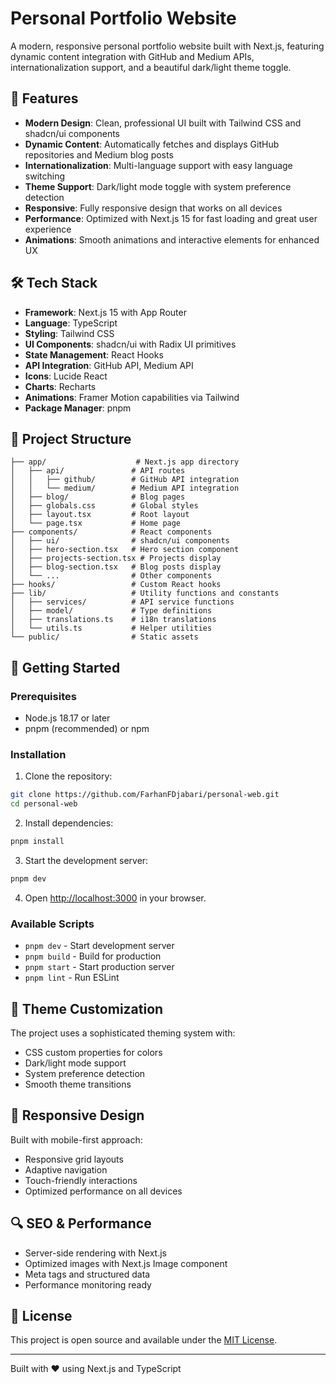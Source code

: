 # Personal Portfolio Website

A modern, responsive personal portfolio website built with Next.js, featuring dynamic content integration with GitHub and Medium APIs, internationalization support, and a beautiful dark/light theme toggle.

## 🚀 Features

- **Modern Design**: Clean, professional UI built with Tailwind CSS and shadcn/ui components
- **Dynamic Content**: Automatically fetches and displays GitHub repositories and Medium blog posts
- **Internationalization**: Multi-language support with easy language switching
- **Theme Support**: Dark/light mode toggle with system preference detection
- **Responsive**: Fully responsive design that works on all devices
- **Performance**: Optimized with Next.js 15 for fast loading and great user experience
- **Animations**: Smooth animations and interactive elements for enhanced UX

## 🛠️ Tech Stack

- **Framework**: Next.js 15 with App Router
- **Language**: TypeScript
- **Styling**: Tailwind CSS
- **UI Components**: shadcn/ui with Radix UI primitives
- **State Management**: React Hooks
- **API Integration**: GitHub API, Medium API
- **Icons**: Lucide React
- **Charts**: Recharts
- **Animations**: Framer Motion capabilities via Tailwind
- **Package Manager**: pnpm

## 📁 Project Structure

```plaintext
├── app/                    # Next.js app directory
│   ├── api/               # API routes
│   │   ├── github/        # GitHub API integration
│   │   └── medium/        # Medium API integration
│   ├── blog/              # Blog pages
│   ├── globals.css        # Global styles
│   ├── layout.tsx         # Root layout
│   └── page.tsx           # Home page
├── components/            # React components
│   ├── ui/                # shadcn/ui components
│   ├── hero-section.tsx   # Hero section component
│   ├── projects-section.tsx # Projects display
│   ├── blog-section.tsx   # Blog posts display
│   └── ...                # Other components
├── hooks/                 # Custom React hooks
├── lib/                   # Utility functions and constants
│   ├── services/          # API service functions
│   ├── model/             # Type definitions
│   ├── translations.ts    # i18n translations
│   └── utils.ts           # Helper utilities
└── public/                # Static assets
```

## 🚀 Getting Started

### Prerequisites

- Node.js 18.17 or later
- pnpm (recommended) or npm

### Installation

1. Clone the repository:

```bash
git clone https://github.com/FarhanFDjabari/personal-web.git
cd personal-web
```

2. Install dependencies:

```bash
pnpm install
```

3. Start the development server:

```bash
pnpm dev
```

4. Open [http://localhost:3000](http://localhost:3000) in your browser.

### Available Scripts

- `pnpm dev` - Start development server
- `pnpm build` - Build for production
- `pnpm start` - Start production server
- `pnpm lint` - Run ESLint

## 🎨 Theme Customization

The project uses a sophisticated theming system with:

- CSS custom properties for colors
- Dark/light mode support
- System preference detection
- Smooth theme transitions

## 📱 Responsive Design

Built with mobile-first approach:

- Responsive grid layouts
- Adaptive navigation
- Touch-friendly interactions
- Optimized performance on all devices

## 🔍 SEO & Performance

- Server-side rendering with Next.js
- Optimized images with Next.js Image component
- Meta tags and structured data
- Performance monitoring ready

## 📄 License

This project is open source and available under the [MIT License](LICENSE).

---

Built with ❤️ using Next.js and TypeScript
